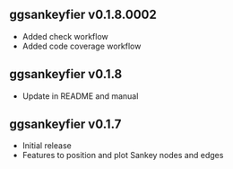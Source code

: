 ggsankeyfier v0.1.8.0002
-------------

 * Added check workflow
 * Added code coverage workflow

ggsankeyfier v0.1.8
-------------

 * Update in README and manual

ggsankeyfier v0.1.7
-------------

  * Initial release
  * Features to position and plot Sankey nodes and edges
